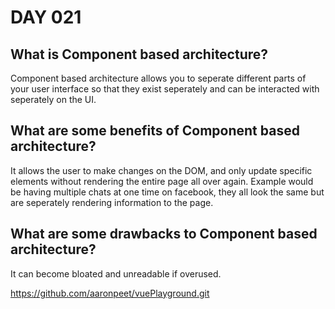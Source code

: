 # DAY 021

## What is Component based architecture?

Component based architecture allows you to seperate different parts of your user interface so that they exist seperately and can be interacted with seperately on the UI.

## What are some benefits of Component based architecture?

It allows the user to make changes on the DOM, and only update specific elements without rendering the entire page all over again. Example would be having multiple chats at one time on facebook, they all look the same but are seperately rendering information to the page.

## What are some drawbacks to Component based architecture?

It can become bloated and unreadable if overused.


https://github.com/aaronpeet/vuePlayground.git